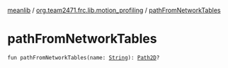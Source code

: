 [meanlib](../index.md) / [org.team2471.frc.lib.motion_profiling](index.md) / [pathFromNetworkTables](./path-from-network-tables.md)

# pathFromNetworkTables

`fun pathFromNetworkTables(name: `[`String`](https://kotlinlang.org/api/latest/jvm/stdlib/kotlin/-string/index.html)`): `[`Path2D`](-path2-d/index.md)`?`